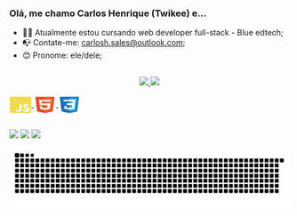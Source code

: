 ### Olá, me chamo Carlos Henrique (Twikee) e...

- 👨‍💻 Atualmente estou cursando web developer full-stack - Blue edtech;
- 📭 Contate-me: carlosh.sales@outlook.com;
- 😊 Pronome: ele/dele;
##
<div align="center">
  <a href="https://github.com/chtwikee">
  <img height="160em" src="https://github-readme-stats.vercel.app/api?username=chtwikee&theme=aura"/>
  <img height="160em" src="https://github-readme-stats.vercel.app/api/top-langs/?username=chtwikee&layout=compact&langs_count=7&theme=aura"/>
</div>
<div style="display: inline_block"><br>
  <img align="center" alt="ch-Js" height="30" width="40" src="https://raw.githubusercontent.com/devicons/devicon/master/icons/javascript/javascript-plain.svg">
  <img align="center" alt="ch-HTML" height="30" width="40" src="https://raw.githubusercontent.com/devicons/devicon/master/icons/html5/html5-original.svg">
  <img align="center" alt="ch-CSS" height="30" width="40" src="https://raw.githubusercontent.com/devicons/devicon/master/icons/css3/css3-original.svg">
</div>
  
##
  
  <div> 
  <a href="https://instagram.com/icarllus" target="_blank"><img src="https://img.shields.io/badge/-Instagram-%23E4405F?style=for-the-badge&logo=instagram&logoColor=white" target="_blank"></a>
  <a href = "mailto:carlosh.sales@outlook.com"><img src="https://img.shields.io/badge/Microsoft_Outlook-0078D4?style=for-the-badge&logo=microsoft-outlook&logoColor=white" target="_blank"></a>
  <a href="https://www.linkedin.com/in/carlos-henrique-sales-da-silva-9767b4192" target="_blank"><img src="https://img.shields.io/badge/-LinkedIn-%230077B5?style=for-the-badge&logo=linkedin&logoColor=white" target="_blank"></a> 
 
  ![Snake animation](https://github.com/chtwikee/chtwikee/blob/output/github-contribution-grid-snake.svg)
 
</div>
